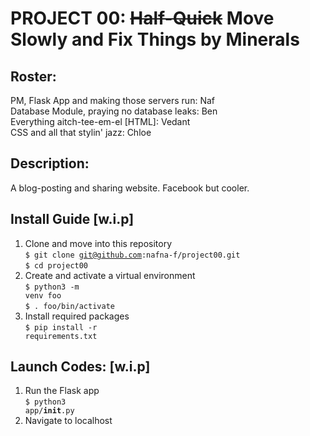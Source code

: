 # PROJECT 00: ~~Half-Quick~~ Move Slowly and Fix Things by Minerals
## Roster:
PM, Flask App and making those servers run: Naf<br/>
Database Module, praying no database leaks: Ben<br/>
Everything aitch-tee-em-el [HTML]: Vedant<br/>
CSS and all that stylin' jazz: Chloe
## Description:
A blog-posting and sharing website. Facebook but cooler.
## Install Guide [w.i.p]
1. Clone and move into this repository<br/>
<code>$ git clone git@github.com:nafna-f/project00.git</code><br/>
<code>$ cd project00</code><br/>
3. Create and activate a virtual environment<br/>
<code>$ python3 -m venv foo</code><br/>
<code>$ . foo/bin/activate</code><br/>
5. Install required packages<br/>
<code>$ pip install -r requirements.txt</code><br/>
## Launch Codes: [w.i.p]
1. Run the Flask app<br/>
<code>$ python3 app/__init__.py</code><br/>
2. Navigate to localhost

